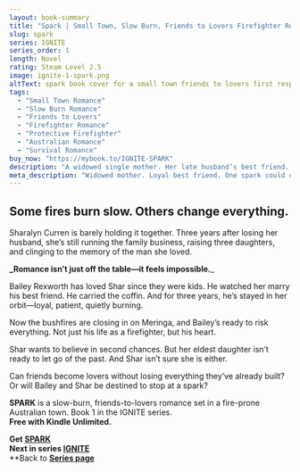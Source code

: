 ```yaml
---
layout: book-summary
title: "Spark | Small Town, Slow Burn, Friends to Lovers Firefighter Romance"
slug: spark
series: IGNITE
series_order: 1
length: Novel
rating: Steam Level 2.5
image: ignite-1-spark.png
altText: spark book cover for a small town friends to lovers first responder romance
tags:
  - "Small Town Romance"
  - "Slow Burn Romance"
  - "Friends to Lovers"
  - "Firefighter Romance"
  - "Protective Firefighter"
  - "Australian Romance"
  - "Survival Romance"
buy_now: "https://mybook.to/IGNITE-SPARK"
description: "A widowed single mother. Her late husband’s best friend. One spark could change everything. SPARK is a slow-burn, friends-to-lovers romance set in the fire-prone town of Meringa. Shar is raising three daughters alone. Bailey has loved her quietly for years. But when the bushfires rage, love might be the only thing worth risking. First in the IGNITE series. Free with Kindle Unlimited."
meta_description: "Widowed mother. Loyal best friend. One spark could change everything. A slow-burn firefighter romance set in small-town Australia."
---
```


## Some fires burn slow. Others change everything.

Sharalyn Curren is barely holding it together. Three years after losing her husband, she’s still running the family business, raising three daughters, and clinging to the memory of the man she loved. 

**_Romance isn’t just off the table—it feels impossible.**_

Bailey Rexworth has loved Shar since they were kids. He watched her marry his best friend. He carried the coffin. And for three years, he’s stayed in her orbit—loyal, patient, quietly burning.

Now the bushfires are closing in on Meringa, and Bailey’s ready to risk everything. Not just his life as a firefighter, but his heart.

Shar wants to believe in second chances. But her eldest daughter isn’t ready to let go of the past. And Shar isn’t sure she is either.

Can friends become lovers without losing everything they’ve already built? Or will Bailey and Shar be destined to stop at a spark?

**SPARK** is a slow-burn, friends-to-lovers romance set in a fire-prone Australian town. 
Book 1 in the IGNITE series.  
**Free with Kindle Unlimited.**

**Get [SPARK](https://mybook.to/IGNITE-SPARK "SPARK")**  
**Next in series [IGNITE](https://mybook.to/IGNITE "IGNITE")**  
**Back to **[Series page](/series/ignite)**
